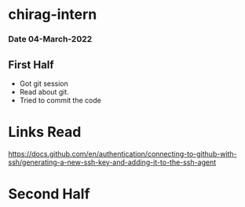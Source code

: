 # chirag-intern

### Date 04-March-2022

## First Half
- Got git session
- Read about git.
- Tried to commit the code 

# Links Read 
https://docs.github.com/en/authentication/connecting-to-github-with-ssh/generating-a-new-ssh-key-and-adding-it-to-the-ssh-agent

# Second Half 